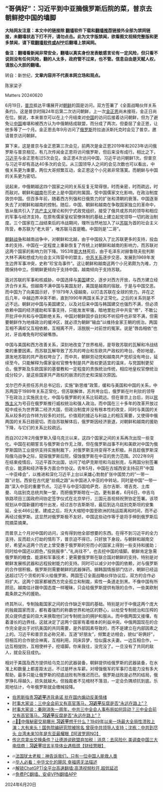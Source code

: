  <!-- 面包屑导航 --> <h2>“哥俩好”：习近平到中亚摘俄罗斯后院的菜，普京去朝鲜挖中国的墙脚</h2> <p class="notice"><b>大陆网友注意：本文中的链接除 <a href="https://github.com/bannedbook/fanqiang" >翻墙</a>软件下载和<a href="https://github.com/killgcd/justmysocks/blob/master/README.md">翻墙推荐</a>链接外全部为禁网链接，未翻墙状态下打不开，请勿点击。此为文字版禁闻，欲看图文视频完整版和更多禁闻，请下载<a href="https://github.com/bannedbook/fanqiang">翻墙软件或APP</a>后翻墙上禁闻网。</p><p>备注：翻墙看新闻非常安全，翻墙以真实身份发表敏感言论有一定风险，但只看不说则没有任何风险，翻的人太多，政府管不过来，也不管。信息自由是天赋人权，请放心大胆的翻墙。</b></p>  <div class="entry"> <p>转自：新世纪，<strong>文章内容并不代表本网立场和观点。</strong></p> <p>陈家梁子&nbsp;</p> <p>Matters 20240620</p> <p>6月19日&#65292;<a href="https://www.bannedbook.org/bnews/tag/%e6%99%ae%e4%ba%ac/" class="st_tag internal_tag" rel="tag" title="标签 普京 下的日志">普京</a>抵达平壤展开对<a href="https://www.bannedbook.org/bnews/tag/%e6%9c%9d%e9%b2%9c/" class="st_tag internal_tag" rel="tag" title="标签 朝鲜 下的日志">朝鲜</a>的国是访问&#65292;双方签署了&#12298;全面战略伙伴关系条约&#12299;&#12290;这是普京时隔24年后第二次访问朝鲜&#65292;上一次<a href="https://www.bannedbook.org/bnews/tag/%e9%87%91%e6%ad%a3%e6%81%a9/" class="st_tag internal_tag" rel="tag" title="标签 金正恩 下的日志">金正恩</a>尚未接班&#65292;金正日尚在位&#12290;据说&#65292;本来普京可以在上个月结束对<span class='wp_keywordlink_affiliate'><a href="https://www.bannedbook.org/" title="中国" target="_blank">中国</a></span>的访问后接着访问朝鲜&#65292;但为了避免让<a href="https://www.bannedbook.org/bnews/tag/%E4%B8%AD%E5%9B%BD/" class="st_tag internal_tag" rel="tag" title="标签 中国 下的日志">中国</a>难堪和被西方认为中俄朝结成联盟&#65292;而分成了两次&#12290;但委屈了金正恩&#65292;让他多等了一个月&#12290;金正恩去年9月访问了<a href="https://www.bannedbook.org/bnews/tag/%e4%bf%84%e7%bd%97%e6%96%af/" class="st_tag internal_tag" rel="tag" title="标签 俄罗斯 下的日志">俄罗斯</a>符拉迪沃斯托克时会见了普京&#65292;邀请普京访问朝鲜&#12290;</p>  <p></p> <p>算下来&#65292;这是普京与金正恩第三次会见&#65292;前两次是金正恩2019年和2023年访问俄罗斯与普京相见&#65292;有几次传闻金正恩将访问俄罗斯&#65292;但后来没有成行&#12290;相比之下&#65292;<a href="https://www.bannedbook.org/bnews/tag/%e4%b9%a0%e8%bf%91%e5%b9%b3/" class="st_tag internal_tag" rel="tag" title="标签 习近平 下的日志">习近平</a>与金正恩有过5次会见&#65292;金正恩4次访问中国&#65292;习近平访问朝鲜1次&#12290;但普京与习近平却有高达40多次的会见&#12290;从三国领导人之间的会见次数也可以看出&#65292;中俄关系更为重要&#65292;两位大哥频繁互动&#65292;金正恩这个小兄弟非常落寞&#12290;而朝鲜与中国的关系更为密切&#12290;</p> <p>说起来&#65292;中俄朝越这四个国家之间的关系反复无常得很&#65292;时而亲密&#65292;时而疏远&#65292;时而敌对&#12290;朝鲜和<a href="https://www.bannedbook.org/bnews/tag/%e8%b6%8a%e5%8d%97/" class="st_tag internal_tag" rel="tag" title="标签 越南 下的日志">越南</a>在历史上是中国的附属国&#65292;受中国儒家文化影响&#65292;在政治制度效仿中国&#12290;但百多年前&#65292;随着西方列强和日俄势力的扩张和清朝的衰落&#65292;中国逐渐失去了对朝鲜和越南的控制&#12290;随后&#65292;中国&#12289;朝鲜和越南在争取国家独立的革命中&#65292;皆从俄共引入了<span class='wp_keywordlink'><a href="https://www.bannedbook.org/forum2/topic6177.html" title="《共产主义的终极目的》" target="_blank">共产主义</a></span>理论和列宁式政党组织&#65292;接受了俄共或苏共的领导和相应的军事与经济支持&#65292;在原有儒家皇权官僚体制的基础上建立起党领导一切的政治制度&#12290;三个国家在二战结束后的冷战期间&#65292;理所当然地加入了以<a href="https://www.bannedbook.org/bnews/tag/%E8%8B%8F%E8%81%94/" class="st_tag internal_tag" rel="tag" title="标签 苏联 下的日志">苏联</a>为首的社会主义阵营&#65292;奉苏联为&#8221;老大哥&#8221;&#65292;唯苏联马首是瞻&#12290;中国则是&#8221;二哥&#8221;&#12290;</p> <p><span class='wp_keywordlink'><a href="https://www.bannedbook.org/forum2/topic1037.html" title="朝鲜战争——李奇微回忆录" target="_blank">朝鲜战争</a></span>和越南战争中&#65292;对朝鲜和北越&#65292;由于中国投入了比苏联更多的支持&#65292;投血本的支持&#65292;中国在一定程度上重新恢复了传统上对朝鲜和越南的影响力&#65292;而苏联对这两个国家的影响力则下降&#12290;1953年<span class='wp_keywordlink'><a href="https://www.bannedbook.org/forum2/topic1256.html" title="斯大林（上、中、下册）" target="_blank">斯大林</a></span>死后&#65292;由于毛泽东对赫鲁晓夫批判斯大林不满和想成为社会主义阵营中的盟主&#65292;<span class='wp_keywordlink'><a href="https://www.bannedbook.org/forum2/topic1410.html" title="沈志華： 戰後中蘇關係若干問題研究 （人民出版社 2006）" target="_blank">中苏关系</a></span>逐步交恶&#65292;发展到1969年发生边界军事冲突&#65292;史称&#8221;珍宝岛事件&#8221;&#12290;这让朝鲜和越南这两个小兄弟颇为为难&#65292;力图保持中立&#12290;但朝鲜更倾向于支持中国&#65292;越南倾向于支持苏联&#12290;</p>  <p>面对苏联的军事和核威胁&#65292;中国选择与<a href="https://www.bannedbook.org/bnews/tag/%e7%be%8e%e5%9b%bd/" class="st_tag internal_tag" rel="tag" title="标签 美国 下的日志">美国</a>建交&#65292;逐步对西方开放&#65292;与西方建立经济合作关系&#12290;但越南不满中国与美国友好&#65292;美国是越南的宿敌&#65292;于是与中国交恶&#12290;而中国为了向美国示好&#65292;于1979年入侵越南&#65292;以打击苏联在全球的势力&#12290;并在之后几年&#65292;中越边界冲突不断&#65292;直到1990年两国关系才正常化&#12290;之后的关系则是不近不远&#12290;朝鲜对中国与美国建交&#65292;以及对后来中国与韩国建交也强烈不满&#65292;但必须依赖中国的经济援助和军事支持&#65292;只能发发牢骚&#65292;暗地里批评中共变&#8221;修&#8221;&#65292;不敢公开批评中共和与中国断绝关系&#65292;中国对朝鲜固步自封和不听招呼也非常不满&#65292;但需要朝鲜作为地缘政治的缓冲区&#65292;就必须为朝鲜&#8221;输血&#8221;以维持金家王朝的统治&#12290;两国互相不满却又互相依赖&#65292;互相离不开&#65292;活脱脱一对前世的冤家&#12290;说是&#8221;唇齿相依&#8221;也对&#65292;牙齿难免有时咬破嘴唇&#12290;</p> <p>中国与美国和西方改善关系&#65292;深刻地改变了世界格局&#65292;是导致苏联的瓦解和冷战结束的重要因素&#12290;而苏联瓦解导致了苏共的垮台和东欧共产政权的垮台&#12290;奇妙地是&#65292;源发地苏联的共产政权垮台了&#65292;而中共&#65292;朝鲜劳动党和越南共产党却没有垮台&#65292;延续至今&#12290;只能解释为儒家皇权官僚专制是共产政权更适宜的温床&#65292;与党国制更契合&#12290;俄罗斯及东欧国家的基督教和一定程度的贵族统治传统&#65292;相应地皇权官僚统治成分较少&#65292;是这些国家共产政权的崩溃的历史和深层次原因&#12290;</p> <p>戈尔巴乔夫担任苏共总书记后&#65292;实施&#8221;新思维&#8221;政策&#65292;缓和与美国和中国的关系&#65292;中苏两国于1989年关系正常化&#65292;但苏联解体&#65292;苏共垮台后&#65292;俄罗斯在叶利钦的领导下在政治上实施民主化&#65292;中国与俄罗斯的关系比较疏远&#12290;但在普京上台后&#65292;则以<span class='wp_keywordlink'><a href="https://www.bannedbook.org/forum11/topic333.html" title="禁片：民族主义和三座大山" target="_blank">民族主义</a></span>为号召在俄罗斯推行威权统治和强人政治&#12290;而中国在三十多年的改革开放过程中成长为世界第二经济大国&#65292;但政治制度并没有根本性的改变&#65292;同时与美国的关系从较多的合作转为较多的对抗&#12290;价值观的接近与利益上的相互需要&#65292;又使得中俄两国的关系日趋密切&#12290;而自苏联解体后&#65292;俄罗斯因经济衰退&#65292;对朝鲜和越南的援助下降&#65292;与它们的关系比较疏远&#12290;</p> <p>而自2022年2月俄罗斯入侵乌克兰以来&#65292;这四个国家之间的关系再次出现一些变化&#12290;中国在初期誓言与俄罗斯合作无上限&#65292;但在俄罗斯战事不利和美欧对中国为俄罗斯国防工业提供支持实施制裁下&#65292;对俄罗斯支持变得不太积极&#12290;并且趁俄罗斯深陷俄乌战争之际&#65292;窥探俄罗斯后院&#65292;侵蚀俄罗斯在中亚的势力范围&#12290;2022年9月在结束疫情后&#65292;习近平首次出国&#65292;访问了哈萨克斯坦和乌兹别克&#65292;与两国分别签署农业&#12289;能源和经济等多方面合作协议&#12290;去年5月&#65292;中国在古城西安主持召开&#8221;中国&#65293;中亚峰会&#8221;&#65292;以推进和深化习近平上台以来雄心勃勃扩张中国势力的&#8221;一带一路&#8221;计划&#12290;西安在古代是&#8221;丝绸之路&#8221;从中国进入中亚的中转站&#65292;同时是中国&#8221;一带一路&#8221;深入中亚的重要节点&#12290;习近平与中亚5国哈萨克&#12289;吉尔吉斯&#12289;塔吉克&#12289;土库曼&#12289;乌兹别克总统共聚一堂&#65292;而把俄罗斯晾在一边&#12290;更有甚者&#65292;6月6日&#65292;中吉乌铁路项目三国政府间协定签字仪式在北京举行&#65292;三国元首视频祝贺协定签署&#12290;该项规划从中国新疆的喀什出发&#65292;经过吉尔吉斯斯坦&#65292;最后到达乌兹别克斯坦的安集延&#65292;全长466公里&#12290;建成之后&#65292;将大大缩短中国至欧洲的陆运距离和时间&#65292;而不必再经过俄罗斯&#12290;这显然对俄罗斯极不友好&#12290;中国这些动作等于是将手伸到俄罗斯后院摘菜摘果&#12290;</p>  <p></p> <p>而普京上个月对中国的访问&#65292;没有得到他全部想要的东西&#12290;在得不到习近平的全力支持&#65292;反而趁火打劫的情形下&#65292;普京迫不得已&#65292;只好放下身段&#65292;与朝鲜和越南交好&#65292;希望从这两个历史上曾受惠于俄罗斯的穷而小的国家上得到一些支持和援助&#65307;同时给中国还以颜色&#65292;&#8221;投挑报李&#8221;&#12289;&#8221;礼尚往不&#8221;&#65292;也去挖中国的墙脚&#12290;朝鲜肯定急需俄罗斯的粮食&#12289;能源和军事技术&#65307;更需要俄罗斯在联合国对朝鲜的支持&#65292;特别是对朝鲜发展核武器和远程投射能力的支持&#12290;同时可以减少对中国的依赖&#65292;对与俄罗斯的合作很积极&#12290;俄罗斯则需要朝鲜的武器弹药&#12290;据韩国情报部门估计&#65292;朝鲜已经运送超过1万个货柜的军火给俄罗斯&#12290;两国签订全面战略伙伴协议后&#65292;双方的合作必将扩大&#12290;这两个国家都被西方完全孤立和制裁&#65292;索性一条道走到黑&#12290;不像中国有所顾忌&#12290;越南估计跟中国态度一样暧昧&#65292;只会给俄罗斯提供有限的合作&#65292;一些美欧制裁条款之外的援助&#12290;</p> <p>终其所以&#65292;专制独裁国家之间的合作缺乏牢固的基础&#12290;特别是对于中俄这两个庞大的独裁国家而言&#65292;都有着强烈的称霸世界和地区的野心&#65292;以给受专制统治和压榨的民众提供虚妄的自大来换取他们对专制统治的拥护和服从&#12290;而中俄两国又接壤&#65292;有着漫长的边界线&#65292;这就决定了这两个国家有着根本的利益冲突&#12290;中俄两国现在的合作完全是出于对抗美国的共同需要&#65292;是外部因素导致的&#65292;而不是建立在内部因素之上的&#12290;习近平和普京言必称兄弟&#65292;互道&#8221;好朋友&#8221;&#65292;频繁走访相会&#65292;貌似&#8221;哥俩好&#8221;&#65292;但相互的合作貌合神离&#65292;互相利用&#65292;同床异梦&#65292;恰似露水夫妻&#12290;一边互相合作&#65292;一边互相提防&#65292;互相使袢子&#65292;挖墙脚&#12290;你来我往&#65292;没完没了&#12290;一旦没有了共同的敌人&#65292;就会反目成仇&#12290;</p> <p>相对于美国及西方提供给乌克兰的武器装备&#65292;朝鲜提供给俄罗斯的武器装备&#65292;在水准上和数量上都差距太远&#65292;不过是杯水车薪&#12290;对增强俄军的军事打击能力没有多大帮助&#65292;最多只能让俄罗斯的彻底战败有所推迟而已&#12290;俄罗斯战败是必然的结局&#65292;俄罗挣扎得越久&#65292;损失就越大&#12290;但独裁者不见棺材不落泪&#65292;一定会负隅顽抗到底&#12290;乐观地估计&#65292;今年俄罗斯就会缴械投降&#12290;</p>  <!--<div id="taboola-mid-1"></div>--><ul class='op-related-articles' title='相关阅读'> <li><a href='https://www.bannedbook.org/bnews/headline/20240626/2054635.html' target='_blank'>伯恩斯指责<b>习近平</b>违背承诺 批在国内煽动反美情绪</a></li> <li><a href='https://www.bannedbook.org/bnews/bannedvideo/20240626/2054597.html' target='_blank'>时事大家谈：三中全会前又有高官落马，<b>习近平</b>反腐是否“永远在路上”？</a></li> <li><a href='https://www.bannedbook.org/bnews/comments/20240625/2054578.html' target='_blank'>时事大家谈：秦刚消失一周年，中共三中全会人事布局如何异动？三中全会前又有高官落马，<b>习近平</b>反腐是否“永远在路上”？</a></li> <li><a href='https://www.bannedbook.org/bnews/bannedvideo/20240625/2054559.html' target='_blank'>🔥🕵️‍♂️中俄秘密交易曝光 <b>习近平</b>想干什么？1949年以来一场最大全局性溃败上演；大有来头！国务院编研究院被除名 曾获中共领导人支持；沈栋：中共到尽头 台湾未来10年是东亚最耀眼【阿波罗网NO】</a></li> <li><a href='https://www.bannedbook.org/bnews/bannedvideo/20240625/2054544.html' target='_blank'>传北京拿出交换条件？让德游说欧盟弃加税｜消息：去风险化 美调查中国三大电信商｜<b>习近平</b>坦言半导体业遇瓶颈【财经慧眼】</a></li> </ul> <ul class="texttj"> <li>🔥<a href="https://www.bannedbook.org/bnews/ssgc/20230219/1850782.html" target="_blank">法国犹太老板：神告诉我们，只有一位中国人能救人类</a></li> <li>🔥<a href="https://www.bannedbook.org/bnews/comments/20220220/1694796.html" target="_blank">华人必看：中华文化的飓风 幸福感无法描述</a></li> <li>🔥<a href="https://github.com/bannedbook/fanqiang/wiki/V2ray%E6%9C%BA%E5%9C%BA" target="_blank">解锁ChatGPT|全平台高速翻墙:高清视频秒开,超低延迟</a></li> <li>🔥<a href="https://github.com/bannedbook/fanqiang/wiki/%E7%A6%81%E9%97%BB%E7%BD%91%E5%AE%89%E5%8D%93%E7%BF%BB%E5%A2%99%E6%96%B0%E9%97%BBAPP" target="_blank">免费PC翻墙、安卓VPN翻墙APP</a></li> </ul><p>2024年6月20日</p><a name='sharetosocial'></a> <div style="margin-bottom:5px;padding-bottom:5px;clear:both"> <div id="archive-pix-1" class="banner-ads"> <!-- AuctionX Display platform tag START --> <div id="27602x728x90x621x_ADSLOT1" clicktrack="%%CLICK_URL_ESC%%"></div>  <!-- AuctionX Display platform tag END --> </div> <div id="archive-pix-2" class="banner-ads"> <!-- AuctionX Display platform tag START --> <div id="27556x300x250x621x_ADSLOT1" clicktrack="%%CLICK_URL_ESC%%" style="margin:0 auto;text-align:center"></div>  <!-- AuctionX Display platform tag END --> </div> </div>  <div id="archive-pix-1" class="banner-ads"> <!-- AuctionX Display platform tag START --> <div id="27603x728x90x621x_ADSLOT1" clicktrack="%%CLICK_URL_ESC%%"></div>  <!-- AuctionX Display platform tag END --> </div> </div><!--END ENTRY--> 